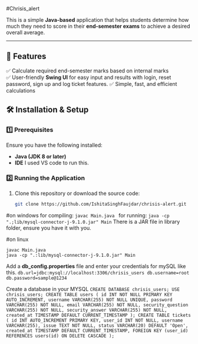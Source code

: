 #Chrisis_alert

This is a simple **Java-based** application that helps students determine how much they need to score in their **end-semester exams** to achieve a desired overall average.

---

## 🚀 Features  
✅ Calculate required end-semester marks based on internal marks  
✅ User-friendly **Swing UI** for easy input and results  with login, reset password, sign up and log ticket features. 
✅ Simple, fast, and efficient calculations  

## 🛠️ Installation & Setup  

### **1️⃣ Prerequisites**  
Ensure you have the following installed:  
- **Java (JDK 8 or later)**  
- **IDE** I used VS code to run this.

### **2️⃣ Running the Application**
1. Clone this repository or download the source code:  
   ```sh
   git clone https://github.com/IshitaSinghFaujdar/chrisis-alert.git
   
#on windows
   for compiling:
   ```javac Main.java ```
   for running:
   ```java -cp ".;lib/mysql-connector-j-9.1.0.jar" Main```
   There is a JAR file in library folder, ensure you have it with you.

   #on linux
   ```
   javac Main.java
   java -cp ".:lib/mysql-connector-j-9.1.0.jar" Main
```


   Add a **db_config.properties** file and enter your credentials for mySQL like this.
    ```
       db.url=jdbc:mysql://localhost:3306/chrisis_users
       db.username=root
       db.password=sample@1234
       ```

   Create a database in your MYSQL
    ```CREATE DATABASE chrisis_users;
    USE chrisis_users;
    CREATE TABLE users (
    id INT NOT NULL PRIMARY KEY AUTO_INCREMENT,
    username VARCHAR(255) NOT NULL UNIQUE,
    password VARCHAR(255) NOT NULL,
    email VARCHAR(255) NOT NULL,
    security_question VARCHAR(255) NOT NULL,
    security_answer VARCHAR(255) NOT NULL,
    created_at TIMESTAMP DEFAULT CURRENT_TIMESTAMP
    );
    CREATE TABLE tickets (
    id INT AUTO_INCREMENT PRIMARY KEY,
    user_id INT NOT NULL,
    username VARCHAR(255),
    issue TEXT NOT NULL,
    status VARCHAR(20) DEFAULT 'Open',
    created_at TIMESTAMP DEFAULT CURRENT_TIMESTAMP,
    FOREIGN KEY (user_id) REFERENCES users(id) ON DELETE CASCADE
    );```

    
